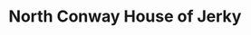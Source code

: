 ---
title: "North Conway House of Jerky"
url: /north-conway/north-conway-house-of-jerky/
shop: convenience
---